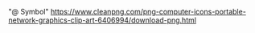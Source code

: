 
"@ Symbol"
    https://www.cleanpng.com/png-computer-icons-portable-network-graphics-clip-art-6406994/download-png.html